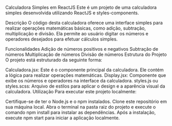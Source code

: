 Calculadora Simples em ReactJS
Este é um projeto de uma calculadora simples desenvolvida utilizando ReactJS e styles-components.

Descrição
O código desta calculadora oferece uma interface simples para realizar operações matemáticas básicas, como adição, subtração,
multiplicação e divisão. Ela permite ao usuário digitar os números e operadores desejados para efetuar cálculos simples.

Funcionalidades
Adição de números positivos e negativos
Subtração de números
Multiplicação de números
Divisão de números
Estrutura do Projeto
O projeto está estruturado da seguinte forma:

Calculadora.jsx: Este é o componente principal da calculadora. Ele contém a lógica para realizar operações matemáticas.
Display.jsx: Componente que exibe os números e operadores na interface da calculadora.
styles.js ou styles.scss: Arquivo de estilos para aplicar o design e a aparência visual da calculadora.
Utilização
Para executar este projeto localmente:

Certifique-se de ter o Node.js e o npm instalados.
Clone este repositório em sua máquina local.
Abra o terminal na pasta raiz do projeto e execute o comando npm install para instalar as dependências.
Após a instalação, execute npm start para iniciar a aplicação localmente.
